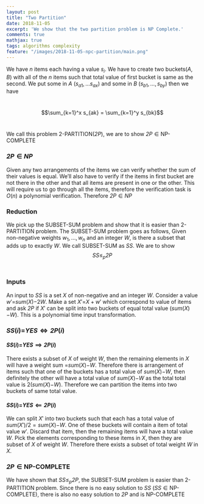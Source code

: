 ```yaml
---
layout: post
title: "Two Partition"
date: 2018-11-05
excerpt: 'We show that the two partition problem is NP Complete.'
comments: true
mathjax: true
tags: algorithms complexity
feature: "/images/2018-11-05-npc-partition/main.png"
---
```

<p>We have <span class="math inline"><em>n</em></span> items each having a value <span class="math inline"><em>s</em><sub><em>i</em></sub></span>. We have to create two buckets(<span class="math inline"><em>A</em></span>, <span class="math inline"><em>B</em></span>) with all of the <span class="math inline"><em>n</em></span> items such that total value of first bucket is same as the second. We put some in <span class="math inline"><em>A</em></span> (<span class="math inline"><em>s</em><sub><em>a</em>1</sub>, ...<em>s</em><sub><em>a</em><em>x</em></sub></span>) and some in <span class="math inline"><em>B</em></span> (<span class="math inline"><em>s</em><sub><em>b</em>1</sub>, ..., <em>s</em><sub><em>b</em><em>y</em></sub></span>) then we have</p>
<p><br /><span class="math display">$$\sum_{k=1}^x s_{ak} = \sum_{k=1}^y s_{bk}$$</span><br /></p>
<p>We call this problem <span class="math inline">2-PARTITION(<em>2</em><em>P</em>)</span>, we are to show <span class="math inline"><em>2</em><em>P</em> ∈ NP-COMPLETE</span></p>
<h3 id="is-in-np"><span class="math inline"><em>2</em><em>P</em> ∈ <em>N</em><em>P</em></span></h3>
<p>Given any two arrangements of the items we can verify whether the sum of their values is equal. We’ll also have to verify if the items in first bucket are not there in the other and that all items are present in one or the other. This will require us to go through all the items, therefore the verification task is <span class="math inline"><em>O</em>(<em>n</em>)</span> a polynomial verification. Therefore <span class="math inline"><em>2</em><em>P</em> ∈ <em>N</em><em>P</em></span></p>
<h3 id="reduction">Reduction</h3>
<p>We pick up the SUBSET-SUM problem and show that it is easier than 2-PARTITION problem. The SUBSET-SUM problem goes as follows, Given non-negative weights <span class="math inline"><em>w</em><sub>1</sub>, …, <em>w</em><sub><em>n</em></sub></span> and an integer <span class="math inline"><em>W</em></span>, is there a subset that adds up to exactly <span class="math inline"><em>W</em></span>. We call SUBSET-SUM as <span class="math inline"><em>S</em><em>S</em></span>. We are to show <br /><span class="math display"><em>S</em><em>S</em>≤<sub><em>p</em></sub><em>2</em><em>P</em></span><br /></p>
<h3 id="inputs">Inputs</h3>
<p>An input to <span class="math inline"><em>S</em><em>S</em></span> is a set <span class="math inline"><em>X</em></span> of non-negative and an integer <span class="math inline"><em>W</em></span>. Consider a value <span class="math inline"><em>w</em>′=<em>s</em><em>u</em><em>m</em>(<em>X</em>)−2<em>W</em></span>. Make a set <span class="math inline"><em>X</em>′=<em>X</em> + <em>w</em>′</span> which correspond to value of items and ask <span class="math inline"><em>2</em><em>P</em></span> if <span class="math inline"><em>X</em>′</span> can be split into two buckets of equal total value (<span class="math inline"><em>s</em><em>u</em><em>m</em>(<em>X</em>)−<em>W</em></span>). This is a polynomial time input transformation.</p>
<h3 id="ssiyes-iff-isi"><span class="math inline"><em>S</em><em>S</em>(<em>i</em>)=<em>Y</em><em>E</em><em>S</em> ⇔ <em>2</em><em>P</em>(<em>i</em>)</span></h3>
<h4 id="ssiyes-implies-isi"><span class="math inline"><em>S</em><em>S</em>(<em>i</em>)=<em>Y</em><em>E</em><em>S</em> ⟹ <em>2</em><em>P</em>(<em>i</em>)</span></h4>
<p>There exists a subset of <span class="math inline"><em>X</em></span> of weight <span class="math inline"><em>W</em></span>, then the remaining elements in <span class="math inline"><em>X</em></span> will have a weight sum <span class="math inline">=<em>s</em><em>u</em><em>m</em>(<em>X</em>)−<em>W</em></span>. Therefore there is arrangement of items such that one of the buckets has a total value of <span class="math inline"><em>s</em><em>u</em><em>m</em>(<em>X</em>)−<em>W</em></span>, then definitely the other will have a total value of <span class="math inline"><em>s</em><em>u</em><em>m</em>(<em>X</em>)−<em>W</em></span> as the total total value is <span class="math inline">2(<em>s</em><em>u</em><em>m</em>(<em>X</em>)−<em>W</em>)</span>. Therefore we can partition the items into two buckets of same total value.</p>
<h4 id="ssiyes-impliedby-isi"><span class="math inline"><em>S</em><em>S</em>(<em>i</em>)=<em>Y</em><em>E</em><em>S</em> ⟸ <em>2</em><em>P</em>(<em>i</em>)</span></h4>
<p>We can split <span class="math inline"><em>X</em>′</span> into two buckets such that each has a total value of <span class="math inline"><em>s</em><em>u</em><em>m</em>(<em>X</em>′)/2 = <em>s</em><em>u</em><em>m</em>(<em>X</em>)−<em>W</em></span>. One of these buckets will contain a item of total value <span class="math inline"><em>w</em>′</span>. Discard that item, then the remaining items will have a total value <span class="math inline"><em>W</em></span>. Pick the elements corresponding to these items in <span class="math inline"><em>X</em></span>, then they are subset of <span class="math inline"><em>X</em></span> of weight <span class="math inline"><em>W</em></span>. Therefore there exists a subset of total weight <span class="math inline"><em>W</em></span> in <span class="math inline"><em>X</em></span>.</p>
<h3 id="is-in-textnp-complete"><span class="math inline"><em>2</em><em>P</em> ∈ NP-COMPLETE</span></h3>
<p>We have shown that <span class="math inline"><em>S</em><em>S</em>≤<sub><em>p</em></sub><em>2</em><em>P</em></span>, the SUBSET-SUM problem is easier than 2-PARTITION problem. Since there is no easy solution to <span class="math inline"><em>S</em><em>S</em></span> (<span class="math inline"><em>S</em><em>S</em> ∈ NP-COMPLETE</span>), there is also no easy solution to <span class="math inline"><em>2</em><em>P</em></span> and is <span class="math inline">NP-COMPLETE</span></p>
